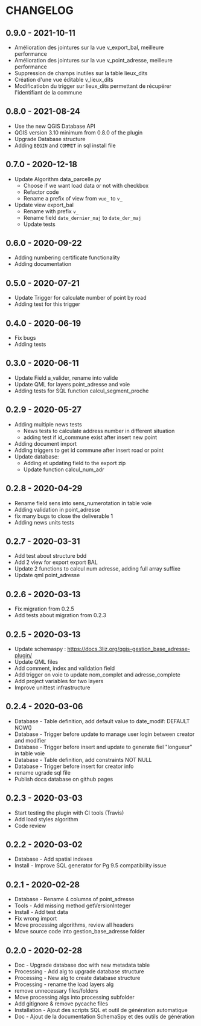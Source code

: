 # CHANGELOG

## 0.9.0 - 2021-10-11

* Amélioration des jointures sur la vue v_export_bal, meilleure performance
* Amélioration des jointures sur la vue v_point_adresse, meilleure performance
* Suppression de champs inutiles sur la table lieux_dits
* Création d'une vue éditable v_lieux_dits
* Modificatiobn du trigger sur lieux_dits permettant de récupérer l'identifiant de la commune

## 0.8.0 - 2021-08-24

* Use the new QGIS Database API
* QGIS version 3.10 minimum from 0.8.0 of the plugin
* Upgrade Database structure
* Adding `BEGIN` and `COMMIT` in sql install file

## 0.7.0 - 2020-12-18

* Update Algorithm data_parcelle.py
  * Choose if we want load data or not with checkbox
  * Refactor code
  * Rename a prefix of view from `vue_` to `v_`
* Update view export_bal 
  * Rename with prefix `v_`
  * Rename field `date_dernier_maj` to `date_der_maj`
  * Update tests

## 0.6.0 - 2020-09-22

* Adding numbering certificate functionality
* Adding documentation

## 0.5.0 - 2020-07-21

* Update Trigger for calculate number of point by road
* Adding test for this trigger

## 0.4.0 - 2020-06-19

* Fix bugs
* Adding tests

## 0.3.0 - 2020-06-11

* Update Field a_valider, rename into valide
* Update QML for layers point_adresse and voie
* Adding tests for SQL function calcul_segment_proche

## 0.2.9 - 2020-05-27

* Adding multiple news tests
  * News tests to calculate address number in different situation
  * adding test if id_commune exist after insert new point
* Adding document import
* Adding triggers to get id commune after insert road or point
* Update database:
  * Adding et updating field to the export zip
  * Update function calcul_num_adr

## 0.2.8 - 2020-04-29

* Rename field sens into sens_numerotation in table voie
* Adding validation in point_adresse
* fix many bugs to close the deliverable 1
* Adding news units tests

## 0.2.7 - 2020-03-31

* Add test about structure bdd
* Add 2 view for export export BAL
* Update 2 functions to calcul num adresse, adding full array suffixe
* Update qml point_adresse

## 0.2.6 - 2020-03-13

* Fix migration from 0.2.5
* Add tests about migration from 0.2.3

## 0.2.5 - 2020-03-13

* Update schemaspy : https://docs.3liz.org/qgis-gestion_base_adresse-plugin/
* Update QML files
* Add comment, index and validation field
* Add trigger on voie to update nom_complet and adresse_complete
* Add project variables for two layers
* Improve unittest infrastructure

## 0.2.4 - 2020-03-06

* Database - Table definition, add default value to date_modif: DEFAULT NOW()
* Database - Trigger before update to manage user login between creator and modifier
* Database - Trigger before insert and update to generate fiel "longueur" in table voie
* Database - Table definition, add constraints NOT NULL
* Database - Trigger before insert for creator info
* rename ugrade sql file
* Publish docs database on github pages

## 0.2.3 - 2020-03-03

* Start testing the plugin with CI tools (Travis)
* Add load styles algorithm
* Code review

## 0.2.2 - 2020-03-02

* Database - Add spatial indexes
* Install - Improve SQL generator for Pg 9.5 compatibility issue

## 0.2.1 - 2020-02-28

* Database - Rename 4 columns of point_adresse
* Tools - Add missing method getVersionInteger
* Install - Add test data
* Fix wrong import
* Move processing algorithms, review all headers
* Move source code into gestion_base_adresse folder

## 0.2.0 - 2020-02-28

* Doc - Upgrade database doc with new metadata table
* Processing - Add alg to upgrade database structure
* Processing - New alg to create database structure
* Processing - rename the load layers alg
* remove unnecessary files/folders
* Move processing algs into processing subfolder
* Add gitignore & remove pycache files
* Installation - Ajout des scripts SQL et outil de génération automatique
* Doc - Ajout de la documentation SchemaSpy et des outils de génération
